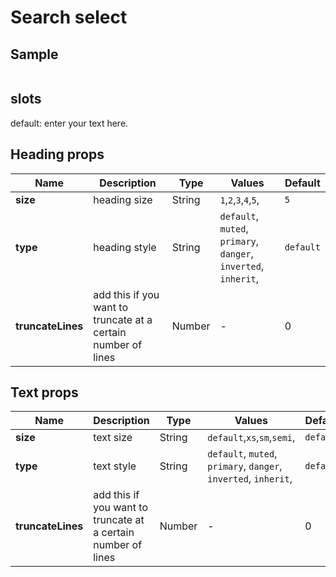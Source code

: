 # Search select

<Demo componentName="examples-search-select-doc" />

## Sample
```html
```

## slots

default: enter your text here.

## Heading props
|Name|Description|Type|Values|Default|
|---|---|---|---|---|
|**size**|heading size|String|`1`,`2`,`3`,`4`,`5`,|`5`|
|**type**|heading style|String|`default`, `muted`, `primary`, `danger`, `inverted`, `inherit`,|`default`|
|**truncateLines**|add this if you want to truncate at a certain number of lines|Number|-|0|

## Text props
|Name|Description|Type|Values|Default|
|---|---|---|---|---|
|**size**|text size|String|`default`,`xs`,`sm`,`semi`,|`default`|
|**type**|text style|String|`default`, `muted`, `primary`, `danger`, `inverted`, `inherit`,|`default`|
|**truncateLines**|add this if you want to truncate at a certain number of lines|Number|-|0|


